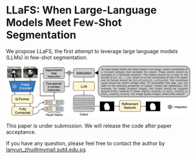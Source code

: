 # LLaFS: When Large-Language Models Meet Few-Shot Segmentation
We propose LLaFS, the first attempt to leverage large language models (LLMs) in few-shot segmentation.

![teaser](main_fig.png)

This paper is under submission. We will release the code after paper acceptance. 

If you have any question, please feel free to contact the author by lanyun_zhu@mymail.sutd.edu.sg.
